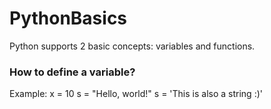 # PythonBasics

Python supports 2 basic concepts: variables and functions.

### How to define a variable?
Example:
  x = 10
  s = "Hello, world!"
  s = 'This is also a string :)'

